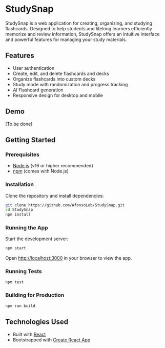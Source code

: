# StudySnap

StudySnap is a web application for creating, organizing, and studying flashcards. Designed to help students and lifelong learners efficiently memorize and review information, StudySnap offers an intuitive interface and powerful features for managing your study materials.

## Features

- User authentication
- Create, edit, and delete flashcards and decks
- Organize flashcards into custom decks
- Study mode with randomization and progress tracking
- AI Flashcard generation
- Responsive design for desktop and mobile

## Demo

[To be done]

## Getting Started

### Prerequisites

- [Node.js](https://nodejs.org/) (v16 or higher recommended)
- [npm](https://www.npmjs.com/) (comes with Node.js)

### Installation

Clone the repository and install dependencies:

```bash
git clone https://github.com/AfonsoLob/StudySnap.git
cd StudySnap
npm install
```

### Running the App

Start the development server:

```bash
npm start
```

Open [http://localhost:3000](http://localhost:3000) in your browser to view the app.

### Running Tests

```bash
npm test
```

### Building for Production

```bash
npm run build
```

## Technologies Used

- Built with [React](https://reactjs.org/)
- Bootstrapped with [Create React App](https://create-react-app.dev/)
